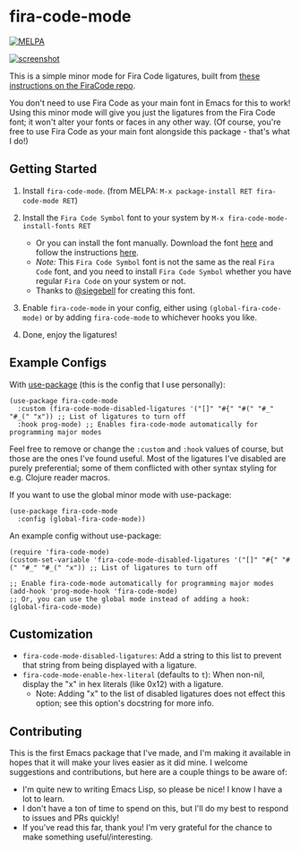 # fira-code-mode

[![MELPA](https://melpa.org/packages/fira-code-mode-badge.svg)](https://melpa.org/#/fira-code-mode)

[![screenshot](https://raw.githubusercontent.com/jming422/fira-code-mode/master/screenshots/screenshot2.png)](https://github.com/jming422/fira-code-mode/tree/master/screenshots)

This is a simple minor mode for Fira Code ligatures, built from [these instructions on the FiraCode repo](https://github.com/tonsky/FiraCode/wiki/Emacs-instructions#using-prettify-symbols).

You don't need to use Fira Code as your main font in Emacs for this to work! Using this minor mode will give you just the ligatures from the Fira Code font; it won't alter your fonts or faces in any other way. (Of course, you're free to use Fira Code as your main font alongside this package - that's what I do!)

## Getting Started

1. Install `fira-code-mode`. (from MELPA: `M-x package-install RET fira-code-mode RET`)

2. Install the `Fira Code Symbol` font to your system by `M-x fira-code-mode-install-fonts RET`

   - Or you can install the font manually. Download the font [here](https://raw.githubusercontent.com/jming422/fira-code-mode/master/fonts/FiraCode-Regular-Symbol.otf)
     and follow the instructions [here](https://github.com/tonsky/FiraCode/wiki/Installing).
   - _Note:_ This `Fira Code Symbol` font is not the same as the real `Fira Code` font, and you need to install `Fira Code Symbol` whether you have regular `Fira Code` on your system or not.
   - Thanks to [@siegebell](https://github.com/siegebell) for creating this font.

3. Enable `fira-code-mode` in your config, either using `(global-fira-code-mode)` or by adding `fira-code-mode` to whichever hooks you like.

4. Done, enjoy the ligatures!

## Example Configs

With [use-package](https://github.com/jwiegley/use-package) (this is the config that I use personally):

```elisp
(use-package fira-code-mode
  :custom (fira-code-mode-disabled-ligatures '("[]" "#{" "#(" "#_" "#_(" "x")) ;; List of ligatures to turn off
  :hook prog-mode) ;; Enables fira-code-mode automatically for programming major modes
```

Feel free to remove or change the `:custom` and `:hook` values of course, but those are the ones I've found useful. Most of the ligatures I've disabled are purely preferential; some of them conflicted with other syntax styling for e.g. Clojure reader macros.

If you want to use the global minor mode with use-package:

```elisp
(use-package fira-code-mode
  :config (global-fira-code-mode))
```

An example config without use-package:

```elisp
(require 'fira-code-mode)
(custom-set-variable 'fira-code-mode-disabled-ligatures '("[]" "#{" "#(" "#_" "#_(" "x")) ;; List of ligatures to turn off

;; Enable fira-code-mode automatically for programming major modes
(add-hook 'prog-mode-hook 'fira-code-mode)
;; Or, you can use the global mode instead of adding a hook:
(global-fira-code-mode)
```

## Customization

- `fira-code-mode-disabled-ligatures`: Add a string to this list to prevent that string from being displayed with a ligature.
- `fira-code-mode-enable-hex-literal` (defaults to `t`): When non-nil, display the \"x\" in hex literals (like 0x12) with a ligature.
  - Note: Adding \"x\" to the list of disabled ligatures does not effect this option; see this option's docstring for more info.

## Contributing

This is the first Emacs package that I've made, and I'm making it available in hopes that it will make your lives easier as it did mine. I welcome suggestions and contributions, but here are a couple things to be aware of:

- I'm quite new to writing Emacs Lisp, so please be nice! I know I have a lot to learn.
- I don't have a ton of time to spend on this, but I'll do my best to respond to issues and PRs quickly!
- If you've read this far, thank you! I'm very grateful for the chance to make something useful/interesting.
